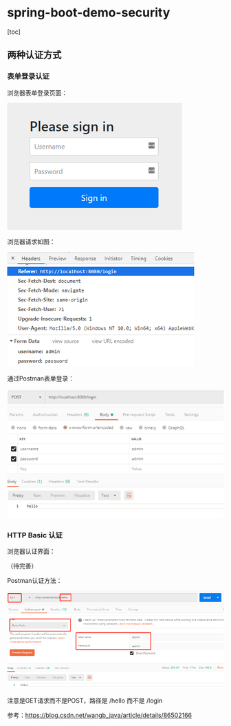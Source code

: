 # spring-boot-demo-security

[toc]

## 两种认证方式

### 表单登录认证

浏览器表单登录页面：

![image-20200301160507701](README.assets/image-20200301160507701.png)

浏览器请求如图：

![image-20200301170323993](README.assets/image-20200301170323993.png)

通过Postman表单登录：

![image-20200301170037015](README.assets/image-20200301170037015.png)

### HTTP Basic 认证

浏览器认证界面：

（待完善）

Postman认证方法：

![image-20200301171444373](README.assets/image-20200301171444373.png)

注意是GET请求而不是POST，路径是 /hello 而不是 /login

参考：https://blog.csdn.net/wangb_java/article/details/86502166

